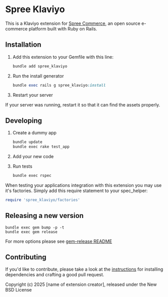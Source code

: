 # Spree Klaviyo

This is a Klaviyo extension for [Spree Commerce](https://spreecommerce.org), an open source e-commerce platform built with Ruby on Rails.

## Installation

1. Add this extension to your Gemfile with this line:

    ```ruby
    bundle add spree_klaviyo
    ```

2. Run the install generator

    ```ruby
    bundle exec rails g spree_klaviyo:install
    ```

3. Restart your server

  If your server was running, restart it so that it can find the assets properly.

## Developing

1. Create a dummy app

    ```bash
    bundle update
    bundle exec rake test_app
    ```

2. Add your new code
3. Run tests

    ```bash
    bundle exec rspec
    ```

When testing your applications integration with this extension you may use it's factories.
Simply add this require statement to your spec_helper:

```ruby
require 'spree_klaviyo/factories'
```

## Releasing a new version

```shell
bundle exec gem bump -p -t
bundle exec gem release
```

For more options please see [gem-release README](https://github.com/svenfuchs/gem-release)

## Contributing

If you'd like to contribute, please take a look at the
[instructions](CONTRIBUTING.md) for installing dependencies and crafting a good
pull request.

Copyright (c) 2025 [name of extension creator], released under the New BSD License
